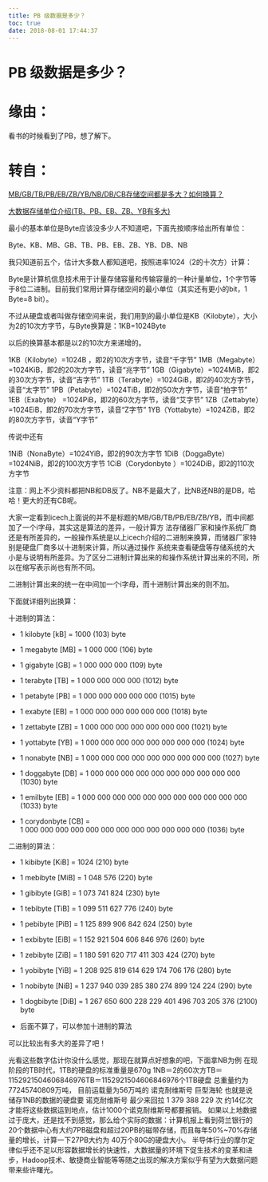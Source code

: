 ```yaml
---
title: PB 级数据是多少？
toc: true
date: 2018-08-01 17:44:37
---
```

# PB 级数据是多少？

# 缘由：

看书的时候看到了PB，想了解下。


# 转自：




[MB/GB/TB/PB/EB/ZB/YB/NB/DB/CB存储空间都是多大？如何换算？](http://www.cnblogs.com/xjqlove1989/p/3879387.html)




[大数据存储单位介绍(TB、PB、EB、ZB、YB有多大)](http://www.jb51.net/diannaojichu/86526.html)




最小的基本单位是Byte应该没多少人不知道吧，下面先按顺序给出所有单位：

Byte、KB、MB、GB、TB、PB、EB、ZB、YB、DB、NB

我只知道前五个，估计大多数人都知道吧，按照进率1024（2的十次方）计算：




Byte是计算机信息技术用于计量存储容量和传输容量的一种计量单位，1个字节等于8位二进制。目前我们常用计算存储空间的最小单位（其实还有更小的bit，1 Byte=8 bit）。

不过从硬盘或者叫做存储空间来说，我们用到的最小单位是KB（Kilobyte），大小为2的10次方字节，与Byte换算是：1KB=1024Byte

以后的换算基本都是以2的10次方来递增的。

1KB（Kilobyte）=1024B ，即2的10次方字节，读音“千字节”
1MB（Megabyte）=1024KiB，即2的20次方字节，读音“兆字节”
1GB（Gigabyte）=1024MiB，即2的30次方字节，读音“吉字节”
1TB（Terabyte）=1024GiB，即2的40次方字节，读音“太字节”
1PB（Petabyte）=1024TiB，即2的50次方字节，读音“拍字节”
1EB（Exabyte） =1024PiB，即2的60次方字节，读音“艾字节”
1ZB（Zettabyte）=1024EiB，即2的70次方字节，读音“Z字节”
1YB（Yottabyte）=1024ZiB，即2的80次方字节，读音“Y字节”

传说中还有

1NiB（NonaByte）=1024YiB，即2的90次方字节
1DiB（DoggaByte）=1024NiB，即2的100次方字节
1CiB（Corydonbyte ）=1024DiB，即2的110次方字节

注意：网上不少资料都把NB和DB反了。NB不是最大了，比NB还NB的是DB，哈哈！更大的还有CB呢。

大家一定看到icech上面说的并不是标题的MB/GB/TB/PB/EB/ZB/YB，而中间都加了一个i字母，其实这是算法的差异，一般计算方 法存储器厂家和操作系统厂商还是有所差异的，一般操作系统是以上icech介绍的二进制来换算，而储器厂家特别是硬盘厂商多以十进制来计算，所以通过操作 系统来查看硬盘等存储系统的大小是与说明有所差异。为了区分二进制计算出来的和操作系统计算出来的不同，所以在缩写表示尚也有所不同。

二进制计算出来的统一在中间加一个i字母，而十进制计算出来的则不加。

下面就详细列出换算：

十进制的算法：




  * 1 kilobyte [kB] = 1000 (103) byte

  * 1 megabyte [MB] = 1 000 000 (106) byte

  * 1 gigabyte [GB] = 1 000 000 000 (109) byte

  * 1 terabyte [TB] = 1 000 000 000 000 (1012) byte

  * 1 petabyte [PB] = 1 000 000 000 000 000 (1015) byte

  * 1 exabyte [EB] = 1 000 000 000 000 000 000 (1018) byte

  * 1 zettabyte [ZB] = 1 000 000 000 000 000 000 000 (1021) byte

  * 1 yottabyte [YB] = 1 000 000 000 000 000 000 000 000 (1024) byte

  * 1 nonabyte [NB] = 1 000 000 000 000 000 000 000 000 000 (1027) byte

  * 1 doggabyte [DB] = 1 000 000 000 000 000 000 000 000 000 000 (1030) byte

  * 1 emilbyte [EB] = 1 000 000 000 000 000 000 000 000 000 000 000 (1033) byte

  * 1 corydonbyte [CB] = 1 000 000 000 000 000 000 000 000 000 000 000 000 (1036) byte


二进制的算法：


  * 1 kibibyte [KiB] = 1024 (210) byte

  * 1 mebibyte [MiB] = 1 048 576 (220) byte

  * 1 gibibyte [GiB] = 1 073 741 824 (230) byte

  * 1 tebibyte [TiB] = 1 099 511 627 776 (240) byte

  * 1 pebibyte [PiB] = 1 125 899 906 842 624 (250) byte

  * 1 exbibyte [EiB] = 1 152 921 504 606 846 976 (260) byte

  * 1 zebibyte [ZiB] = 1 180 591 620 717 411 303 424 (270) byte

  * 1 yobibyte [YiB] = 1 208 925 819 614 629 174 706 176 (280) byte

  * 1 nobibyte [NiB] = 1 237 940 039 285 380 274 899 124 224 (290) byte

  * 1 dogbibyte [DiB] = 1 267 650 600 228 229 401 496 703 205 376 (2100) byte

  * 后面不算了，可以参加十进制的算法


可以比较出有多大的差异了吧！

光看这些数字估计你没什么感觉，那现在就算点好想象的吧，下面拿NB为例
在现阶段的TB时代，1TB的硬盘的标准重量是670g
1NB＝2的60次方TB＝1152921504606846976TB＝1152921504606846976个1TB硬盘
总重量约为77245740809万吨， 目前运载量为56万吨的 诺克耐维斯号 巨型海轮
也就是说 储存1NB的数据的硬盘要 诺克耐维斯号 最少来回拉 1 379 388 229 次 约14亿次才能将这些数据运到地点，估计1000个诺克耐维斯号都要报销。
如果以上地数据过于庞大，还是找不到感觉，那么给个实际的数据：计算机报上看到荷兰银行的20个数据中心有大约7PB磁盘和超过20PB的磁带存储，而且每年50%~70%存储量的增长，计算一下27PB大约为 40万个80G的硬盘大小。
半导体行业的摩尔定律似乎还不足以形容数据增长的快速性，大数据量的环境下促生技术的变革和进步，Hadoop技术、敏捷商业智能等等随之出现的解决方案似乎有望为大数据问题带来些许曙光。
